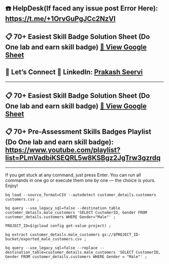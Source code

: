 ## ☎️ HelpDesk(If faced any issue post Error Here): https://t.me/+1OrvGuPgJCc2NzVl

## 📋 70+ Easiest Skill Badge Solution Sheet (Do One lab and earn skill badge) [📄 View Google Sheet](https://docs.google.com/spreadsheets/d/1UY1yh_xCRGealyBqSAejjkBSdgjqEj5M_XIQmveGJnU/edit?gid=0#gid=0)


## 🔗 Let’s Connect 👤 **LinkedIn**: [Prakash Seervi](https://www.linkedin.com/in/prakashseervi63/)


---

## 📋 70+ Easiest Skill Badge Solution Sheet (Do One lab and earn skill badge) [📄 View Google Sheet](https://docs.google.com/spreadsheets/d/1UY1yh_xCRGealyBqSAejjkBSdgjqEj5M_XIQmveGJnU/edit?gid=0#gid=0)

## 📋 70+ Pre-Assessment Skills Badges Playlist (Do One lab and earn skill badge): https://www.youtube.com/playlist?list=PLmVadbiKSEQRL5w8KSBgz2JgTrw3gzrdq


---


If you get stuck at any command, just press Enter.
You can run all commands in one go or execute them one by one — the choice is yours. Enjoy!



```
bq load --source_format=CSV --autodetect customer_details.customers customers.csv ;

bq query --use_legacy_sql=false --destination_table customer_details.male_customers 'SELECT CustomerID, Gender FROM customer_details.customers WHERE Gender="Male"' ;

PROJECT_ID=$(gcloud config get-value project) ;

bq extract customer_details.male_customers gs://$PROJECT_ID-bucket/exported_male_customers.csv ;

bq query --use_legacy_sql=false --replace --destination_table=customer_details.male_customers 'SELECT CustomerID, Gender FROM customer_details.customers WHERE Gender = "Male"' ;
```